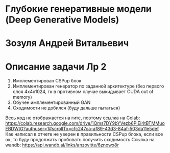 # Глубокие генеративные модели (Deep Generative Models)
# Зозуля Андрей Витальевич
# Описание задачи Лр 2
1. Имплементирован CSPup блок
2. Имплементирован генератор по заданной архитектуре (без первого слоя 4x4x1024, тк в противном случае выкидывает CUDA out of memory)
3. Обучен имплементированный GAN
4. Сходимости не добился (буду дальше пытаться)


Весь код не отображается на гите, поэтому ссылка на Colab: https://colab.research.google.com/drive/1Qms7DY9bYVezb6PIEi4tBTMMuoEBDWtG?authuser=1#scrollTo=cfc247ca-af89-43d3-84af-503da11e5def
Как написал в отчете не уверен в правильности CSPup блока, если все ок, то буду продолжать пробовать получить сходимость
Ссылка на wandb: https://api.wandb.ai/links/anzovitte/6znowx8r
